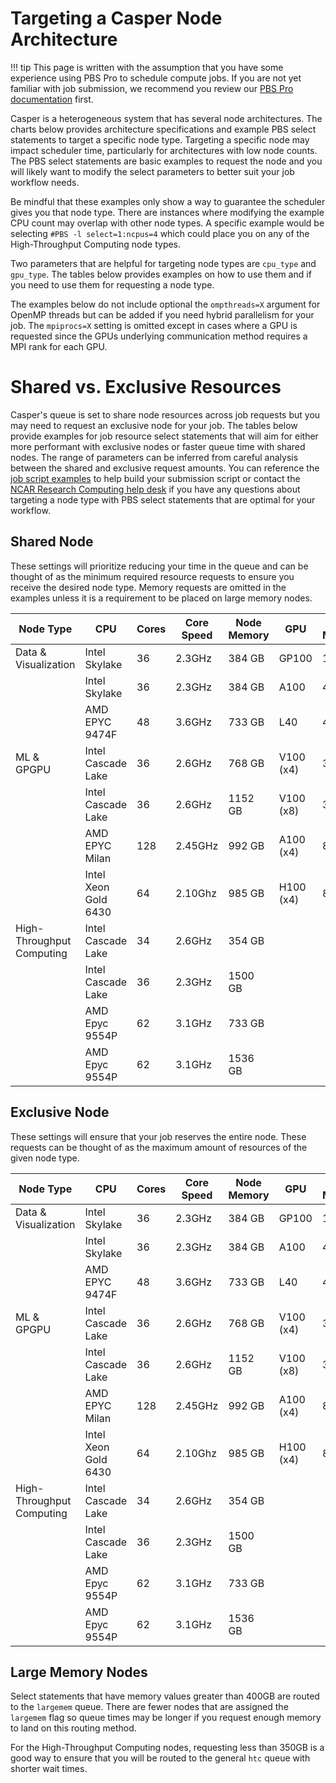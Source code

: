 # Targeting a Casper Node Architecture

!!! tip
    This page is written with the assumption that you have some experience using
    PBS Pro to schedule compute jobs. If you are not yet familiar with job
    submission, we recommend you review our [PBS Pro documentation](../../../pbs)
    first.

Casper is a heterogeneous system that has several node architectures.  The
charts below provides architecture specifications and example PBS select
statements to target a specific node type.  Targeting a specific node may impact
scheduler time, particularly for architectures with low node counts.  The PBS
select statements are basic examples to request the node and you will likely
want to modify the select parameters to better suit your job workflow needs.

Be mindful that these examples only show a way to guarantee the scheduler gives
you that node type.  There are instances where modifying the example CPU count
may overlap with other node types.  A specific example would be selecting `#PBS
-l select=1:ncpus=4` which could place you on any of the High-Throughput
Computing node types.

Two parameters that are helpful for targeting node types are `cpu_type` and
`gpu_type`.  The tables below provides examples on how to use them and if you
need to use them for requesting a node type.

The examples below do not include optional the `ompthreads=X` argument for
OpenMP threads but can be added if you need hybrid parallelism for your job.
The `mpiprocs=X` setting is omitted except in cases where a GPU is requested
since the GPUs underlying communication method requires a MPI rank for each GPU.


# Shared vs. Exclusive Resources

Casper's queue is set to share node resources across job requests but you may
need to request an exclusive node for your job.  The tables below provide
examples for job resource select statements that will aim for either more
performant with exclusive nodes or faster queue time with shared nodes.  The
range of parameters can be inferred from careful analysis between the shared and
exclusive request amounts.  You can reference the [job script
examples](../../pbs/job-scripts/casper-job-script-examples.md) to help build your submission script or
contact the [NCAR Research Computing help desk](https://rchelp.ucar.edu/) if you
have any questions about targeting a node type with PBS select statements that
are optimal for your workflow.

## Shared Node

These settings will prioritize reducing your time in the queue and can be
thought of as the minimum required resource requests to ensure you receive the
desired node type.  Memory requests are omitted in the examples unless it is a
requirement to be placed on large memory nodes.

| Node Type                | CPU            | Cores | Core Speed | Node Memory | GPU          | GPU Memory | Node Count | PBS Select Statements                                                   |
|--------------------------|----------------|-------|------------|-------------|--------------|------------|-------|--------------------------------------------------------------------------|
| Data & Visualization     | Intel Skylake  | 36    | 2.3GHz     | 384 GB      | GP100        | 16 GB      | 9     | -l select=1:ncpus=1:ngpus=1 -l gpu_type=gp100                            |
|                          | Intel Skylake  | 36    | 2.3GHz     | 384 GB      | A100         | 40 GB      | 3     | -l select=1:ncpus=1:ngpus=1:cpu_type=skylake -l gpu_type=a100            |
|                          | AMD EPYC 9474F | 48   | 3.6GHz           | 733 GB            | L40          | 48 GB           | 6     | -l select=1:ncpus=1:ngpus=1 -l gpu_type=l40            |
| ML & GPGPU               | Intel Cascade Lake   | 36    | 2.6GHz     | 768 GB      | V100 (x4)    | 32 GB      | 4     | -l select=1:ncpus=1:ngpus=1 -l gpu_type=v100                             |
|                          | Intel Cascade Lake   | 36    | 2.6GHz     | 1152 GB     | V100 (x8)    | 32 GB      | 6     | -l select=1:ncpus=5:mpiprocs=5:ngpus=5 -l gpu_type=v100                             |
|                          | AMD EPYC Milan     | 128   | 2.45GHz    | 992 GB     | A100 (x4)    | 80 GB      | 8     | -l select=1:ncpus=16:mpiprocs=1:ngpus=1:cpu_type=milan -l gpu_type=a100              |
|                          | Intel Xeon Gold 6430     | 64    | 2.10Ghz        | 985 GB            | H100 (x4)    | 80 GB      | 2     | -l select=1:ncpus=8:mpiprocs=1:ngpus=1 -l gpu_type=h100                             |
| High-Throughput Computing| Intel Cascade Lake   | 34    | 2.6GHz     | 354 GB      |              |            | 62    | -l select=1:ncpus=1:cpu_type=cascadelake                             |
|                          | Intel Cascade Lake   | 36    | 2.3GHz     | 1500 GB     |              |            | 2     | -l select=1:ncpus=1:cpu_type=cascadelake:mem=400GB                   |
|                          | AMD Epyc 9554P           | 62    | 3.1GHz           | 733 GB     |              |            | 64     | -l select=1:ncpus=1:cpu_type=genoa                  |
|                          | AMD Epyc 9554P           | 62    | 3.1GHz           | 1536 GB     |              |            | 6     | -l select=1:ncpus=1:cpu_type=genoa:mem=400GB                  |

## Exclusive Node

These settings will ensure that your job reserves the entire node.  These
requests can be thought of as the maximum amount of resources of the given node
type.

| Node Type                | CPU            | Cores | Core Speed | Node Memory | GPU          | GPU Memory | Node Count | PBS Select Statements                                                   |
|--------------------------|----------------|-------|------------|-------------|--------------|------------|-------|--------------------------------------------------------------------------|
| Data & Visualization     | Intel Skylake  | 36    | 2.3GHz     | 384 GB      | GP100        | 16 GB      | 9     | -l select=1:ncpus=36:ngpus=1:mem=354GB -l gpu_type=gp100                            |
|                          | Intel Skylake  | 36    | 2.3GHz     | 384 GB      | A100         | 40 GB      | 3     | -l select=1:ncpus=36:ngpus=1:mem=354GB:cpu_type=skylake -l gpu_type=a100            |
|                          | AMD EPYC 9474F | 48   | 3.6GHz           | 733 GB            | L40          | 48 GB           | 6     | -l select=1:ncpus=48:mpiprocs=1:ngpus=1:mem=732GB -l gpu_type=l40            |
| ML & GPGPU               | Intel Cascade Lake   | 36    | 2.6GHz     | 768 GB      | V100 (x4)    | 32 GB      | 4     | -l select=1:ncpus=36:mpiprocs=4:ngpus=4:mem=740GB -l gpu_type=v100                             |
|                          | Intel Cascade Lake   | 36    | 2.6GHz     | 1152 GB     | V100 (x8)    | 32 GB      | 6     | -l select=1:ncpus=36:mpiprocs=8:ngpus=8:mem=1100GB -l gpu_type=v100                             |
|                          | AMD EPYC Milan     | 128   | 2.45GHz    | 992 GB     | A100 (x4)    | 80 GB      | 8     | -l select=1:ncpus=128:mpiprocs=4:ngpus=4:cpu_type=milan:mem=991GB -l gpu_type=a100              |
|                          | Intel Xeon Gold 6430     | 64    | 2.10Ghz        | 985 GB            | H100 (x4)    | 80 GB      | 2     | -l select=1:ncpus=64:mpiprocs=4:ngpus=4:mem=984GB -l gpu_type=h100               |
| High-Throughput Computing| Intel Cascade Lake   | 34    | 2.6GHz     | 354 GB      |              |            | 62    | -l select=1:ncpus=36:cpu_type=cascadelake:mem=353GB                             |
|                          | Intel Cascade Lake   | 36    | 2.3GHz     | 1500 GB     |              |            | 2     | -l select=1:ncpus=36:cpu_type=cascadelake:mem=1480GB                   |
|                          | AMD Epyc 9554P           | 62    | 3.1GHz           | 733 GB     |              |            | 64     | -l select=1:ncpus=62:cpu_type=genoa:mem=732GB                  |
|                          | AMD Epyc 9554P           | 62    | 3.1GHz           | 1536 GB     |              |            | 6     | -l select=1:ncpus=62:cpu_type=genoa:mem=1480GB                  |
        
## Large Memory Nodes

Select statements that have memory values greater than 400GB are routed to the
`largemem` queue.  There are fewer nodes that are assigned the `largemem` flag
so queue times may be longer if you request enough memory to land on this
routing method.

For the High-Throughput Computing nodes, requesting less than 350GB is a good
way to ensure that you will be routed to the general `htc` queue with shorter
wait times.
